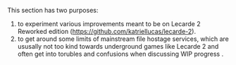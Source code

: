 This section has two purposes:
1) to experiment various improvements meant to be on Lecarde 2 Reworked edition (https://github.com/katriellucas/lecarde-2).
2) to get around some limits of mainstream file hostage services, which are ususally not too kind towards underground games like Lecarde 2 and often get into torubles and confusions when discussing WIP progress
   .
